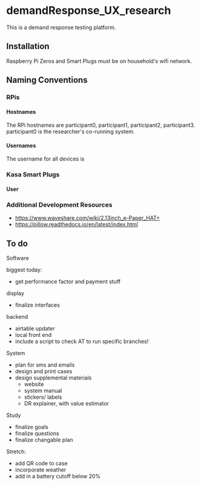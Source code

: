 # demandResponse_UX_research

This is a demand response testing platform.

## Installation

Raspberry Pi Zeros and Smart Plugs must be on household's wifi network.


## Naming Conventions

### RPis

#### Hostnames

The RPi hostnames are participant0, participant1, participant2, participant3. participant0 is the researcher's co-running system.

#### Usernames

The username for all devices is 

### Kasa Smart Plugs

#### User


### Additional Development Resources

* https://www.waveshare.com/wiki/2.13inch_e-Paper_HAT+
* https://pillow.readthedocs.io/en/latest/index.html


## To do

Software

biggest today:
* get performance factor and payment stuff

display
* finalize interfaces

backend
* airtable updater
* local front end
* include a script to check AT to run specific branches!

System
* plan for sms and emails
* design and print cases
* design supplemental materials
	* website
	* system manual
	* stickers/ labels
	* DR explainer, with value estimator

Study
* finalize goals
* finalize questions
* finalize changable plan

Stretch:
* add QR code to case
* incorporate weather
* add in a battery cutoff below 20%

